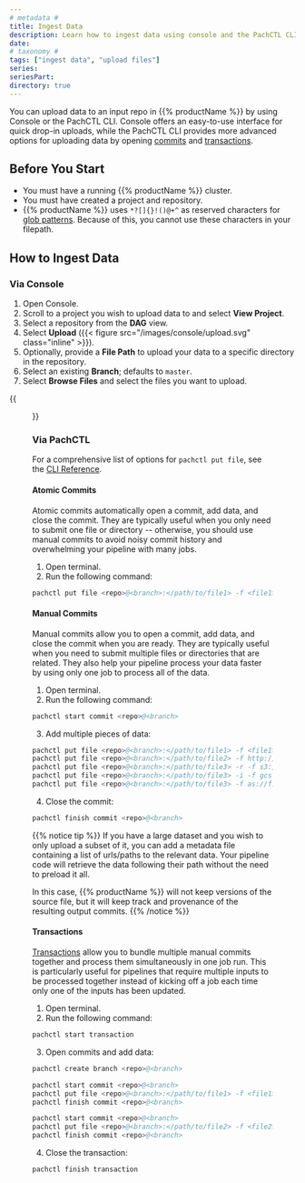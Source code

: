 ```yaml
---
# metadata # 
title: Ingest Data
description: Learn how to ingest data using console and the PachCTL CLI.
date: 
# taxonomy #
tags: ["ingest data", "upload files"]
series:
seriesPart:
directory: true
---
```


You can upload data to an input repo in {{% productName %}} by using Console or the PachCTL CLI. Console offers an easy-to-use interface for quick drop-in uploads, while the PachCTL CLI provides more advanced options for uploading data by opening [commits](/{{%release%}}/learn/glossary/commit) and [transactions](/{{%release%}}/prepare-data/transactions). 


## Before You Start 

- You must have a running {{% productName %}} cluster.
- You must have created a project and repository. 
- {{% productName %}} uses `*?[]{}!()@+^` as reserved characters for [glob patterns](/{{%release%}}/learn/glossary/glob-pattern). Because of this, you cannot use these characters in your filepath.

## How to Ingest Data

### Via Console

1. Open Console. 
2. Scroll to a project you wish to upload data to and select **View Project**.
3. Select a repository from the **DAG** view. 
4. Select **Upload** ({{< figure src="/images/console/upload.svg" class="inline" >}}).
5. Optionally, provide a **File Path** to upload your data to a specific directory in the repository.
6. Select an existing **Branch**; defaults to `master`.
7. Select **Browse Files** and select the files you want to upload.

{{<figure src="/images/console/upload-file.gif">}}

### Via PachCTL

For a comprehensive list of options for `pachctl put file`, see the [CLI Reference](/{{%release%}}/run-commands/pachctl_put_file/).

#### Atomic Commits

Atomic commits automatically open a commit, add data, and close the commit. They are typically useful when you only need to submit one file or directory -- otherwise, you should use manual commits to avoid noisy commit history and overwhelming your pipeline with many jobs.

1. Open terminal.
2. Run the following command:

```s
pachctl put file <repo>@<branch>:</path/to/file1> -f <file1>
```

#### Manual Commits

Manual commits allow you to open a commit, add data, and close the commit when you are ready. They are typically useful when you need to submit multiple files or directories that are related. They also help your pipeline process your data faster by using only one job to process all of the data.

1. Open terminal.
2. Run the following command:

```s
pachctl start commit <repo>@<branch>
```

3. Add multiple pieces of data:

```s    
pachctl put file <repo>@<branch>:</path/to/file1> -f <file1>
pachctl put file <repo>@<branch>:</path/to/file2> -f http://file_2_url_path
pachctl put file <repo>@<branch>:</path/to/file3> -r -f s3://file_3_obj_store_url/upload-dir
pachctl put file <repo>@<branch>:</path/to/file3> -i -f gcs://file_4_obj_store_url/dir-contents-ony
pachctl put file <repo>@<branch>:</path/to/file3> -f as://file_5_obj_store_url
```

4. Close the commit:

```s
pachctl finish commit <repo>@<branch>
```


{{% notice tip %}}
If you have a large dataset and you wish to only upload a subset of it, you can add a metadata file containing a list of urls/paths to the relevant data. Your pipeline code will retrieve the data following their path without the need to preload it all.  

In this case, {{% productName %}} will not keep versions of the source file, but it will keep
track and provenance of the resulting output commits. 
{{% /notice %}}

#### Transactions 

[Transactions](/{{%release%}}/prepare-data/transactions) allow you to bundle multiple manual commits together and process them simultaneously in one job run. This is particularly useful for pipelines that require multiple inputs to be processed together instead of kicking off a job each time only one of the inputs has been updated.

1. Open terminal.
2. Run the following command:

```s
pachctl start transaction 
```
3. Open commits and add data:

```s
pachctl create branch <repo>@<branch>

pachctl start commit <repo>@<branch>
pachctl put file <repo>@<branch>:</path/to/file1> -f <file1>
pachctl finish commit <repo>@<branch>

pachctl start commit <repo>@<branch>
pachctl put file <repo>@<branch>:</path/to/file2> -f <file2>
pachctl finish commit <repo>@<branch>
```

4. Close the transaction:

```s
pachctl finish transaction
```